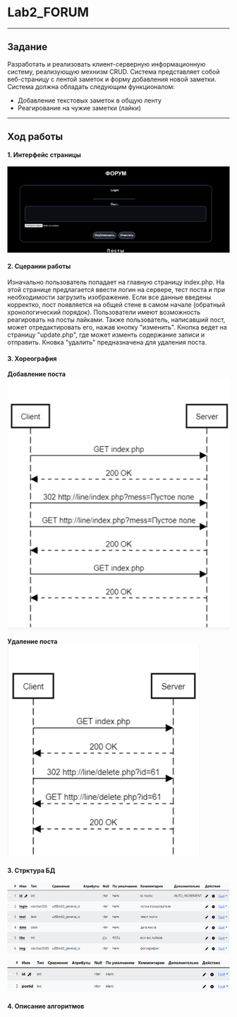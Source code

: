 # Lab2_FORUM
------------------------------------------
Задание
------------------------------------------
Разработать и реализовать клиент-серверную информационную систему, реализующую мехнизм CRUD. Система представляет собой веб-страницу с лентой заметок и форму добавления новой заметки. Система должна обладать следующим функционалом:

- Добавление текстовых заметок в общую ленту
- Реагирование на чужие заметки (лайки)
------------------------------------------
Ход работы
------------------------------------------
#### 1. Интерфейс страницы
![Интерфейс](https://github.com/Daniil-Kazakov1/Lab2_FORUM/blob/main/интерфейс.png)
#### 2. Сцерании работы
Изначально пользователь попадает на главную страницу index.php.
На этой странице предлагается ввести логин на сервере, тест поста и при необходимости загрузить изображение. Если все данные введены корректко, пост появляется на общей стене в самом начале (обратный хронологический порядок). 
Пользователи имеют возможность реагировать на посты лайками.
Также пользователь, написавший пост, может отредактировать его, нажав кнопку "изменить". Кнопка ведет на страницу "update.php", где может изменть содержание записи и отправить.
Кновка "удалить" предназначена для удаления поста.
#### 3. Хореография
**Добавление поста**
![Добавление поста](https://github.com/Daniil-Kazakov1/Lab2_FORUM/blob/main/Добавление%20поста.png)

**Удаление поста**
![Удаление поста](https://github.com/Daniil-Kazakov1/Lab2_FORUM/blob/main/Удаление%20поста.png)

#### 3. Стрктура БД
![Таблица post](https://github.com/Daniil-Kazakov1/Lab2_FORUM/blob/main/Структура%20БД%20post.png)

![Таблица likes](https://github.com/Daniil-Kazakov1/Lab2_FORUM/blob/main/Структура%20БД%20likes.png)

#### 4. Описание алгоритмов
